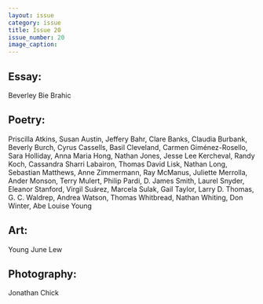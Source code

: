 ```yaml
---
layout: issue
category: issue
title: Issue 20
issue_number: 20
image_caption: 
---
```


## Essay:

Beverley Bie Brahic  

## Poetry:  

Priscilla Atkins, Susan Austin, Jeffery Bahr, Clare Banks, Claudia Burbank, Beverly Burch, Cyrus Cassells, Basil Cleveland, Carmen Giménez-Rosello, Sara Holliday, Anna Maria Hong, Nathan Jones, Jesse Lee Kercheval, Randy Koch, Cassandra Sharri Labairon, Thomas David Lisk, Nathan Long, Sebastian Matthews, Anne Zimmermann, Ray McManus, Juliette Merrolla, Ander Monson, Terry Mulert, Philip Pardi, D. James Smith, Laurel Snyder, Eleanor Stanford, Virgil Suárez,
Marcela Sulak, Gail Taylor, Larry D. Thomas, G. C. Waldrep, Andrea Watson, Thomas Whitbread, Nathan Whiting, Don Winter, Abe Louise Young  

## Art:

Young June Lew  

## Photography:

Jonathan Chick